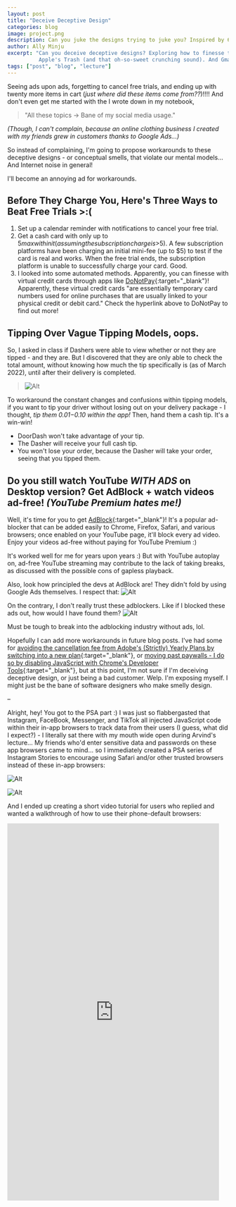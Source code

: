 ```yaml
---
layout: post
title: "Deceive Deceptive Design"
categories: blog
image: project.png
description: Can you juke the designs trying to juke you? Inspired by 6.1040 Lecture 6.
author: Ally Minju
excerpt: "Can you deceive deceptive designs? Exploring how to finesse the finessers, inspired by 6.1040 Lecture 6. With a bonus Instagram PSA!
          Apple's Trash (and that oh-so-sweet crunching sound). And Gmail's Trash."
tags: ["post", "blog", "lecture"]
---
```


Seeing ads upon ads, forgetting to cancel free trials, and ending up with twenty more items in cart (_just where did these items come from??_)!!!! And don't even get me started with the 
I wrote down in my notebook, 

> "All these topics -> Bane of my social media usage." 

_(Though, I can't complain, because an online clothing business I created with my friends grew in customers thanks to Google Ads...)_

So instead of complaining, I'm going to propose workarounds to these deceptive designs - or conceptual smells, that violate our mental models... And Internet noise in general!

I'll become an annoying ad for workarounds.

## Before They Charge You, Here's Three Ways to Beat Free Trials >:( 
1. Set up a calendar reminder with notifications to cancel your free trial.
2. Get a cash card with only up to $5 max within it (assuming the subscription charge is >$5). A few subscription platforms have been charging an initial mini-fee (up to $5) to test if the card is real and works. When the free trial ends, the subscription platform is unable to successfully charge your card. Good.
3. I looked into some automated methods. Apparently, you can finesse with virtual credit cards through apps like [DoNotPay](https://donotpay.com/learn/free-trial-credit-card/){:target="_blank"}! Apparently, these virtual credit cards "are essentially temporary card numbers used for online purchases that are usually linked to your physical credit or debit card." Check the hyperlink above to DoNotPay to find out more!

## Tipping Over Vague Tipping Models, oops.
So, I asked in class if Dashers were able to view whether or not they are tipped - and they are. But I discovered that they are only able to check the total amount, without knowing how much the tip specifically is (as of March 2022), until after their delivery is completed.
> ![Alt](/assets/images/deceive-psa/dasher.png)

To workaround the constant changes and confusions within tipping models, if you want to tip your driver without losing out on your delivery package - I thought, *tip them $0.01-$0.10 within the app!* Then, hand them a cash tip. It's a win-win! 
* DoorDash won't take advantage of your tip.
* The Dasher will receive your full cash tip.
* You won't lose your order, because the Dasher will take your order, seeing that you tipped them.

## Do you still watch YouTube _WITH ADS_ on Desktop version? Get AdBlock + watch videos ad-free! _(YouTube Premium hates me!)_

Well, it's time for you to get [AdBlock](https://getadblock.com/en/){:target="_blank"}! It's a popular ad-blocker that can be added easily to Chrome, Firefox, Safari, and various browsers; once enabled on your YouTube page, it'll block every ad video. Enjoy your videos ad-free without paying for YouTube Premium :)

It's worked well for me for years upon years :) But with YouTube autoplay on, ad-free YouTube streaming may contribute to the lack of taking breaks, as discussed with the possible cons of gapless playback.

Also, look how principled the devs at AdBlock are! They didn't fold by using Google Ads themselves. I respect that:
    ![Alt](/assets/images/deceive-psa/yes.png)


On the contrary, I don't really trust these adblockers. Like if I blocked these ads out, how would I have found them?
    ![Alt](/assets/images/deceive-psa/no.png)

Must be tough to break into the adblocking industry without ads, lol.

Hopefully I can add more workarounds in future blog posts. I've had some for [avoiding the cancellation fee from Adobe's (Strictly) Yearly Plans by switching into a new plan](https://ui.dev/rwd/articles/cancel-adobe-without-paying-the-cancellation-fee){:target="_blank"}, or [moving past paywalls - I do so by disabling JavaScript with Chrome's Developer Tools](https://calvinke.com/seo/how-to-bypass-paywalls/){:target="_blank"}, but at this point, I'm not sure if I'm deceiving deceptive design, or just being a bad customer. Welp. I'm exposing myself. I might just be the bane of software designers who make smelly design.

–

Alright, hey! You got to the PSA part :) I was just so flabbergasted that Instagram, FaceBook, Messenger, and TikTok all injected JavaScript code within their in-app browsers to track data from their users (I guess, what did I expect?) - I literally sat there with my mouth wide open during Arvind's lecture... My friends who'd enter sensitive data and passwords on these app browsers came to mind... so I immediately created a PSA series of Instagram Stories to encourage using Safari and/or other trusted browsers instead of these in-app browsers:

![Alt](/assets/images/deceive-psa/apps.JPG)

![Alt](/assets/images/deceive-psa/article.JPG)


And I ended up creating a short video tutorial for users who replied and wanted a walkthrough of how to use their phone-default browsers:

<iframe width="482" height="856" src="https://www.youtube.com/embed/vuio9cE-hnM" title="" frameborder="0" allow="accelerometer; autoplay; clipboard-write; encrypted-media; gyroscope; picture-in-picture" allowfullscreen></iframe>